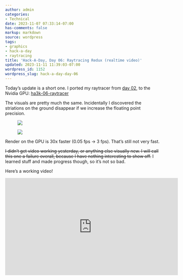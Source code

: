 ```yaml
---
author: admin
categories:
- Technical
date: 2023-11-07 07:33:14-07:00
has-comments: false
markup: markdown
source: wordpress
tags:
- graphics
- hack-a-day
- raytracing
title: 'Hack-A-Day, Day 06: Raytracing Redux (realtime video)'
updated: 2023-11-11 11:39:03-07:00
wordpress_id: 1152
wordpress_slug: hack-a-day-day-06
---
```

Today’s update is a short one. I ported my raytracer from [day 02](https://blog.za3k.com/hack-a-day-day-2-raytracing/), to the Nvidia GPU: [ha3k-06-raytracer](https://github.com/za3k/ha3k-06-raytracer)

The visuals are pretty much the same. Incidentally I discovered the striations on the ground disappear if we increase the floating point precision.

<figure class="wp-block-gallery has-nested-images columns-default is-cropped wp-block-gallery-1 is-layout-flex wp-block-gallery-is-layout-flex" markdown="1">

[![](../wp-content/uploads/2023/11/v15b-300x225.png)](../wp-content/uploads/2023/11/v15b.png)

[![](../wp-content/uploads/2023/11/v16-300x225.png)](../wp-content/uploads/2023/11/v16.png)

</figure>

Render on the GPU is 30x faster (0.05 fps -> 3 fps). That’s still not very fast.

<s>I didn’t get video working yesterday, or anything else visually new. I will call this one a failure overall, because I have nothing interesting to show off.</s> I learned stuff and made progress though, so it’s not so bad.

Here’s a working video!

<iframe allow="accelerometer; autoplay; clipboard-write; encrypted-media; gyroscope; picture-in-picture; web-share" allowfullscreen="" frameborder="0" height="315" src="https://www.youtube.com/embed/y4TcrxRg4aw?si=ca7wFptQ99gffghI" title="YouTube video player" width="560"></iframe>

